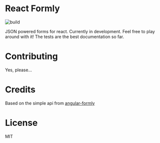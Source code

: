 # React Formly

![build](https://travis-ci.org/kentcdodds/react-formly.svg)

JSON powered forms for react. Currently in development. Feel free to play around with it! The tests are the best
documentation so far.

# Contributing

Yes, please...

# Credits

Based on the simple api from [angular-formly](https://github.com/nimbly/angular-formly)
 
# License
 
MIT